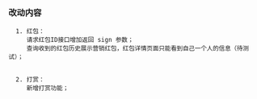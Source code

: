### 改动内容
      1. 红包：
         请求红包ID接口增加返回 sign 参数；
         查询收到的红包历史展示营销红包，红包详情页面只能看到自己一个人的信息（待测试）；
		 
         
      2. 打赏：
         新增打赏功能；
         